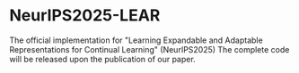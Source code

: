# NeurIPS2025-LEAR
The official implementation for "Learning Expandable and Adaptable Representations for Continual Learning" (NeurIPS2025) 
The complete code will be released upon the publication of our paper.
